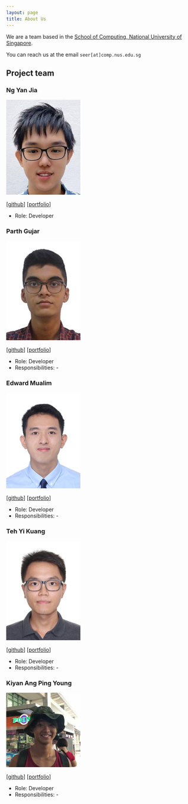```yaml
---
layout: page
title: About Us
---
```


We are a team based in the [School of Computing, National University of Singapore](http://www.comp.nus.edu.sg).

You can reach us at the email `seer[at]comp.nus.edu.sg`

## Project team

### Ng Yan Jia

<img src="images/sprintaway.png" width="200px">

[[github](https://github.com/sprintaway)]
[[portfolio](team/sprintaway.md)]

* Role: Developer

### Parth Gujar

<img src="images/parth-io.png" width="200px">

[[github](http://github.com/parth-io)]
[[portfolio](team/parth-io.md)]

* Role: Developer
* Responsibilities: -

### Edward Mualim

<img src="images/edfernape.png" width="200px">

[[github](https://github.com/edfernape)] [[portfolio](team/johndoe.md)]

* Role: Developer
* Responsibilities: -

### Teh Yi Kuang

<img src="images/tehyikuang.png" width="200px">

[[github](http://github.com/TYKCodes)]
[[portfolio](team/tykcodes.md)]

* Role: Developer
* Responsibilities: -

### Kiyan Ang Ping Young

<img src="images/kiyan.jpg" width="200px">

[[github](http://github.com/kynapy)]
[[portfolio](team/kynapy.md)]

* Role: Developer
* Responsibilities: -
